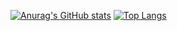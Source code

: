 [![Anurag's GitHub stats](https://github-readme-stats.vercel.app/api?username=spinojara&show_icons=true&theme=gruvbox&line_height=28&include_all_commits=true)](https://github.com/anuraghazra/github-readme-stats)
[![Top Langs](https://github-readme-stats.vercel.app/api/top-langs/?username=spinojara&layout=donut&theme=gruvbox)](https://github.com/anuraghazra/github-readme-stats)
